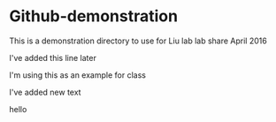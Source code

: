 # Github-demonstration
This is a demonstration directory to use for Liu lab lab share April 2016


I've added this line later 

I'm using this as an example for class


I've added new text 


hello
